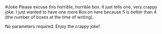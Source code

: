 #Joke
Please excuse this horrible, horrible box. It just tells one, very crappy joke. I just wanted 
to have one more Box on here because 5 is better than 4 (the number of boxes at the time of writing).

No parameters required. Enjoy the crappy joke!